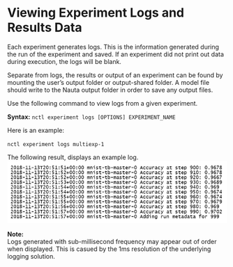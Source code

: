# Viewing Experiment Logs and Results Data 

Each experiment generates logs. This is the information generated during the run of the experiment and saved. If an experiment did not print out data during execution, the logs will be blank.

Separate from logs, the results or output of an experiment can be found by mounting the user’s output folder or output-shared folder.  A model file should write to the Nauta output folder in order to save any output files. 

Use the following command to view logs from a given experiment.

**Syntax:** `nctl experiment logs [OPTIONS] EXPERIMENT_NAME`

Here is an example:

`nctl experiment logs multiexp-1`

The following result, displays an example log. 
 ![Image](images/experiment_log.png)
 
 
 **Note:**  
 Logs generated with sub-millisecond frequency may appear out of order when displayed. This is casued by the 1ms resolution of the underlying logging solution.
 
 
